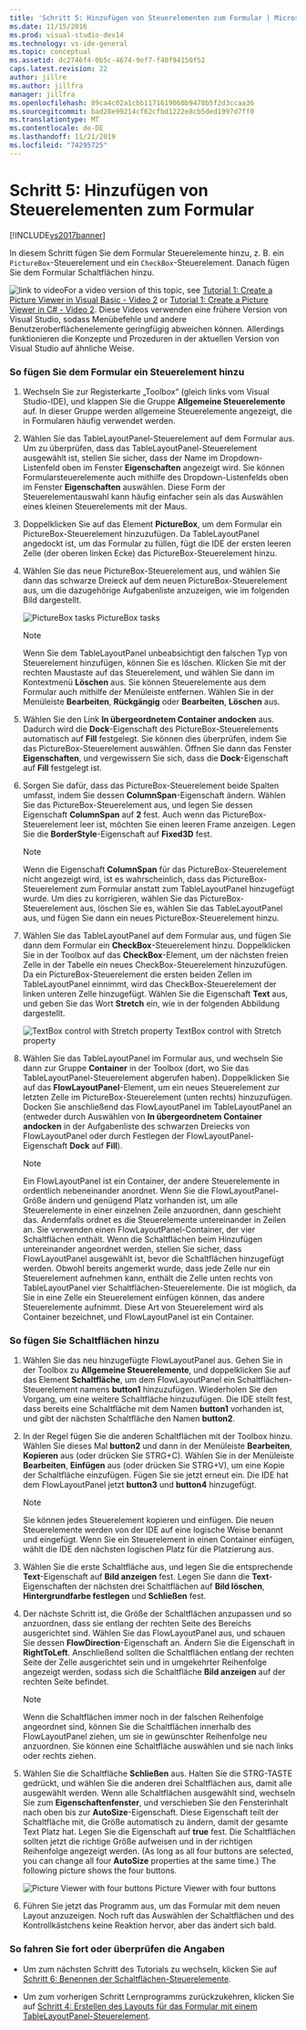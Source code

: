 ```yaml
---
title: 'Schritt 5: Hinzufügen von Steuerelementen zum Formular | Microsoft-Dokumentation'
ms.date: 11/15/2016
ms.prod: visual-studio-dev14
ms.technology: vs-ide-general
ms.topic: conceptual
ms.assetid: dc2746f4-0b5c-4674-9ef7-f40f94150f52
caps.latest.revision: 22
author: jillre
ms.author: jillfra
manager: jillfra
ms.openlocfilehash: 89ca4c02a1cbb1171619060b9478b5f2d3ccaa36
ms.sourcegitcommit: bad28e99214cf62cfbd1222e8cb5ded1997d7ff0
ms.translationtype: MT
ms.contentlocale: de-DE
ms.lasthandoff: 11/21/2019
ms.locfileid: "74295725"
---
```

# <a name="step-5-add-controls-to-your-form"></a>Schritt 5: Hinzufügen von Steuerelementen zum Formular
[!INCLUDE[vs2017banner](../includes/vs2017banner.md)]

In diesem Schritt fügen Sie dem Formular Steuerelemente hinzu, z. B. ein `PictureBox`-Steuerelement und ein `CheckBox`-Steuerelement. Danach fügen Sie dem Formular Schaltflächen hinzu.

 ![link to video](../data-tools/media/playvideo.gif "PlayVideo")For a video version of this topic, see [Tutorial 1: Create a Picture Viewer in Visual Basic - Video 2](https://go.microsoft.com/fwlink/?LinkId=205211) or [Tutorial 1: Create a Picture Viewer in C# - Video 2](https://go.microsoft.com/fwlink/?LinkId=205200). Diese Videos verwenden eine frühere Version von Visual Studio, sodass Menübefehle und andere Benutzeroberflächenelemente geringfügig abweichen können. Allerdings funktionieren die Konzepte und Prozeduren in der aktuellen Version von Visual Studio auf ähnliche Weise.

### <a name="to-add-controls-to-your-form"></a>So fügen Sie dem Formular ein Steuerelement hinzu

1. Wechseln Sie zur Registerkarte „Toolbox“ (gleich links vom Visual Studio-IDE), und klappen Sie die Gruppe **Allgemeine Steuerelemente** auf. In dieser Gruppe werden allgemeine Steuerelemente angezeigt, die in Formularen häufig verwendet werden.

2. Wählen Sie das TableLayoutPanel-Steuerelement auf dem Formular aus. Um zu überprüfen, dass das TableLayoutPanel-Steuerelement ausgewählt ist, stellen Sie sicher, dass der Name im Dropdown-Listenfeld oben im Fenster **Eigenschaften** angezeigt wird. Sie können Formularsteuerelemente auch mithilfe des Dropdown-Listenfelds oben im Fenster **Eigenschaften** auswählen. Diese Form der Steuerelementauswahl kann häufig einfacher sein als das Auswählen eines kleinen Steuerelements mit der Maus.

3. Doppelklicken Sie auf das Element **PictureBox**, um dem Formular ein PictureBox-Steuerelement hinzuzufügen. Da TableLayoutPanel angedockt ist, um das Formular zu füllen, fügt die IDE der ersten leeren Zelle (der oberen linken Ecke) das PictureBox-Steuerelement hinzu.

4. Wählen Sie das neue PictureBox-Steuerelement aus, und wählen Sie dann das schwarze Dreieck auf dem neuen PictureBox-Steuerelement aus, um die dazugehörige Aufgabenliste anzuzeigen, wie im folgenden Bild dargestellt.

     ![PictureBox tasks](../ide/media/express-pictureboxtasks.png "Express_PictureBoxTasks") PictureBox tasks

    > [!NOTE]
    > Wenn Sie dem TableLayoutPanel unbeabsichtigt den falschen Typ von Steuerelement hinzufügen, können Sie es löschen. Klicken Sie mit der rechten Maustaste auf das Steuerelement, und wählen Sie dann im Kontextmenü **Löschen** aus. Sie können Steuerelemente aus dem Formular auch mithilfe der Menüleiste entfernen. Wählen Sie in der Menüleiste **Bearbeiten**, **Rückgängig** oder **Bearbeiten**, **Löschen** aus.

5. Wählen Sie den Link **In übergeordnetem Container andocken** aus. Dadurch wird die **Dock**-Eigenschaft des PictureBox-Steuerelements automatisch auf **Fill** festgelegt. Sie können dies überprüfen, indem Sie das PictureBox-Steuerelement auswählen. Öffnen Sie dann das Fenster **Eigenschaften**, und vergewissern Sie sich, dass die **Dock**-Eigenschaft auf **Fill** festgelegt ist.

6. Sorgen Sie dafür, dass das PictureBox-Steuerelement beide Spalten umfasst, indem Sie dessen **ColumnSpan**-Eigenschaft ändern. Wählen Sie das PictureBox-Steuerelement aus, und legen Sie dessen Eigenschaft **ColumnSpan** auf **2** fest. Auch wenn das PictureBox-Steuerelement leer ist, möchten Sie einen leeren Frame anzeigen. Legen Sie die **BorderStyle**-Eigenschaft auf **Fixed3D** fest.

    > [!NOTE]
    > Wenn die Eigenschaft **ColumnSpan** für das PictureBox-Steuerelement nicht angezeigt wird, ist es wahrscheinlich, dass das PictureBox-Steuerelement zum Formular anstatt zum TableLayoutPanel hinzugefügt wurde. Um dies zu korrigieren, wählen Sie das PictureBox-Steuerelement aus, löschen Sie es, wählen Sie das TableLayoutPanel aus, und fügen Sie dann ein neues PictureBox-Steuerelement hinzu.

7. Wählen Sie das TableLayoutPanel auf dem Formular aus, und fügen Sie dann dem Formular ein **CheckBox**-Steuerelement hinzu. Doppelklicken Sie in der Toolbox auf das **CheckBox**-Element, um der nächsten freien Zelle in der Tabelle ein neues CheckBox-Steuerelement hinzuzufügen. Da ein PictureBox-Steuerelement die ersten beiden Zellen im TableLayoutPanel einnimmt, wird das CheckBox-Steuerelement der linken unteren Zelle hinzugefügt. Wählen Sie die Eigenschaft **Text** aus, und geben Sie das Wort **Stretch** ein, wie in der folgenden Abbildung dargestellt.

     ![TextBox control with Stretch property](../ide/media/express-pictureviewercheckbox.png "Express_PictureViewerCheckbox") TextBox control with Stretch property

8. Wählen Sie das TableLayoutPanel im Formular aus, und wechseln Sie dann zur Gruppe **Container** in der Toolbox (dort, wo Sie das TableLayoutPanel-Steuerelement abgerufen haben). Doppelklicken Sie auf das **FlowLayoutPanel**-Element, um ein neues Steuerelement zur letzten Zelle im PictureBox-Steuerelement (unten rechts) hinzuzufügen. Docken Sie anschließend das FlowLayoutPanel im TableLayoutPanel an (entweder durch Auswählen von **In übergeordnetem Container andocken** in der Aufgabenliste des schwarzen Dreiecks von FlowLayoutPanel oder durch Festlegen der FlowLayoutPanel-Eigenschaft **Dock** auf **Fill**).

    > [!NOTE]
    > Ein FlowLayoutPanel ist ein Container, der andere Steuerelemente in ordentlich nebeneinander anordnet. Wenn Sie die FlowLayoutPanel-Größe ändern und genügend Platz vorhanden ist, um alle Steuerelemente in einer einzelnen Zeile anzuordnen, dann geschieht das. Andernfalls ordnet es die Steuerelemente untereinander in Zeilen an. Sie verwenden einen FlowLayoutPanel-Container, der vier Schaltflächen enthält. Wenn die Schaltflächen beim Hinzufügen untereinander angeordnet werden, stellen Sie sicher, dass FlowLayoutPanel ausgewählt ist, bevor die Schaltflächen hinzugefügt werden. Obwohl bereits angemerkt wurde, dass jede Zelle nur ein Steuerelement aufnehmen kann, enthält die Zelle unten rechts von TableLayoutPanel vier Schaltflächen-Steuerelemente. Die ist möglich, da Sie in eine Zelle ein Steuerelement einfügen können, das andere Steuerelemente aufnimmt. Diese Art von Steuerelement wird als Container bezeichnet, und FlowLayoutPanel ist ein Container.

### <a name="to-add-buttons"></a>So fügen Sie Schaltflächen hinzu

1. Wählen Sie das neu hinzugefügte FlowLayoutPanel aus. Gehen Sie in der Toolbox zu **Allgemeine Steuerelemente**, und doppelklicken Sie auf das Element **Schaltfläche**, um dem FlowLayoutPanel ein Schaltflächen-Steuerelement namens **button1** hinzuzufügen. Wiederholen Sie den Vorgang, um eine weitere Schaltfläche hinzuzufügen. Die IDE stellt fest, dass bereits eine Schaltfläche mit dem Namen **button1** vorhanden ist, und gibt der nächsten Schaltfläche den Namen **button2**.

2. In der Regel fügen Sie die anderen Schaltflächen mit der Toolbox hinzu. Wählen Sie dieses Mal **button2** und dann in der Menüleiste **Bearbeiten**, **Kopieren** aus (oder drücken Sie STRG+C). Wählen Sie in der Menüleiste **Bearbeiten**, **Einfügen** aus (oder drücken Sie STRG+V), um eine Kopie der Schaltfläche einzufügen. Fügen Sie sie jetzt erneut ein. Die IDE hat dem FlowLayoutPanel jetzt **button3** und **button4** hinzugefügt.

    > [!NOTE]
    > Sie können jedes Steuerelement kopieren und einfügen. Die neuen Steuerelemente werden von der IDE auf eine logische Weise benannt und eingefügt. Wenn Sie ein Steuerelement in einen Container einfügen, wählt die IDE den nächsten logischen Platz für die Platzierung aus.

3. Wählen Sie die erste Schaltfläche aus, und legen Sie die entsprechende **Text**-Eigenschaft auf **Bild anzeigen** fest. Legen Sie dann die **Text**-Eigenschaften der nächsten drei Schaltflächen auf **Bild löschen**, **Hintergrundfarbe festlegen** und **Schließen** fest.

4. Der nächste Schritt ist, die Größe der Schaltflächen anzupassen und so anzuordnen, dass sie entlang der rechten Seite des Bereichs ausgerichtet sind. Wählen Sie das FlowLayoutPanel aus, und schauen Sie dessen **FlowDirection**-Eigenschaft an. Ändern Sie die Eigenschaft in **RightToLeft**. Anschließend sollten die Schaltflächen entlang der rechten Seite der Zelle ausgerichtet sein und in umgekehrter Reihenfolge angezeigt werden, sodass sich die Schaltfläche **Bild anzeigen** auf der rechten Seite befindet.

    > [!NOTE]
    > Wenn die Schaltflächen immer noch in der falschen Reihenfolge angeordnet sind, können Sie die Schaltflächen innerhalb des FlowLayoutPanel ziehen, um sie in gewünschter Reihenfolge neu anzuordnen. Sie können eine Schaltfläche auswählen und sie nach links oder rechts ziehen.

5. Wählen Sie die Schaltfläche **Schließen** aus. Halten Sie die STRG-TASTE gedrückt, und wählen Sie die anderen drei Schaltflächen aus, damit alle ausgewählt werden. Wenn alle Schaltflächen ausgewählt sind, wechseln Sie zum **Eigenschaftenfenster**, und verschieben Sie den Fensterinhalt nach oben bis zur **AutoSize**-Eigenschaft. Diese Eigenschaft teilt der Schaltfläche mit, die Größe automatisch zu ändern, damit der gesamte Text Platz hat. Legen Sie die Eigenschaft auf **true** fest. Die Schaltflächen sollten jetzt die richtige Größe aufweisen und in der richtigen Reihenfolge angezeigt werden. (As long as all four buttons are selected, you can change all four **AutoSize** properties at the same time.) The following picture shows the four buttons.

     ![Picture Viewer with four buttons](../ide/media/express-autosize.png "Express_AutoSize") Picture Viewer with four buttons

6. Führen Sie jetzt das Programm aus, um das Formular mit dem neuen Layout anzuzeigen. Noch ruft das Auswählen der Schaltflächen und des Kontrollkästchens keine Reaktion hervor, aber das ändert sich bald.

### <a name="to-continue-or-review"></a>So fahren Sie fort oder überprüfen die Angaben

- Um zum nächsten Schritt des Tutorials zu wechseln, klicken Sie auf [Schritt 6: Benennen der Schaltflächen-Steuerelemente](../ide/step-6-name-your-button-controls.md).

- Um zum vorherigen Schritt Lernprogramms zurückzukehren, klicken Sie auf [Schritt 4: Erstellen des Layouts für das Formular mit einem TableLayoutPanel-Steuerelement](../ide/step-4-lay-out-your-form-with-a-tablelayoutpanel-control.md).
